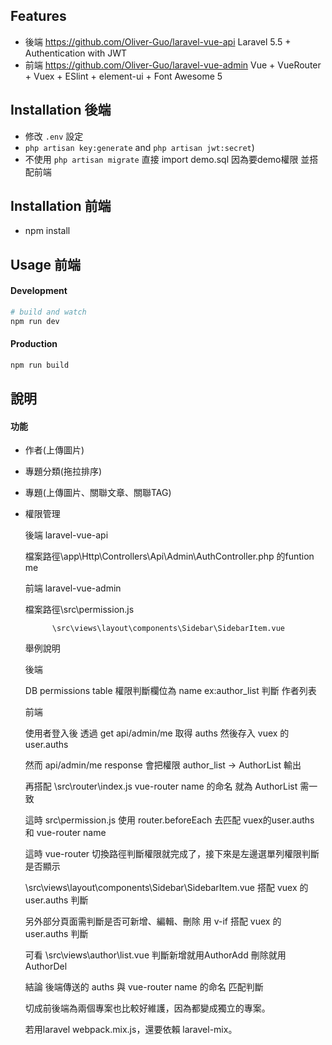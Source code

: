 ## Features

- 後端 https://github.com/Oliver-Guo/laravel-vue-api Laravel 5.5 + Authentication with JWT 
- 前端 https://github.com/Oliver-Guo/laravel-vue-admin Vue + VueRouter + Vuex + ESlint + element-ui + Font Awesome 5 

## Installation 後端
  	
- 修改 `.env` 設定
- `php artisan key:generate` and `php artisan jwt:secret`)
- 不使用 `php artisan migrate` 直接 import demo.sql 因為要demo權限 並搭配前端

## Installation 前端
  	
- npm install

## Usage 前端

#### Development

```bash
# build and watch
npm run dev
```

#### Production

```bash
npm run build
```

## 說明

#### 功能

- 作者(上傳圖片)
- 專題分類(拖拉排序)
- 專題(上傳圖片、關聯文章、關聯TAG)
- 權限管理

	後端 laravel-vue-api

	檔案路徑\app\Http\Controllers\Api\Admin\AuthController.php 的funtion me 

	前端 laravel-vue-admin

	檔案路徑\src\permission.js	 

   		    \src\views\layout\components\Sidebar\SidebarItem.vue

    舉例說明

    後端

    DB permissions table 權限判斷欄位為 name  ex:author_list 判斷 作者列表

    前端

    使用者登入後 透過 get api/admin/me 取得 auths 然後存入 vuex 的 user.auths

    然而 api/admin/me response 會把權限 author_list -> AuthorList 輸出

    再搭配 \src\router\index.js vue-router name 的命名 就為 AuthorList 需一致

    這時 src\permission.js	使用 router.beforeEach 去匹配 vuex的user.auths 和 vue-router name 

    這時 vue-router 切換路徑判斷權限就完成了，接下來是左邊選單列權限判斷是否顯示 

    \src\views\layout\components\Sidebar\SidebarItem.vue 搭配 vuex 的 user.auths 判斷

    另外部分頁面需判斷是否可新增、編輯、刪除 用 v-if 搭配 vuex 的 user.auths 判斷

    可看 \src\views\author\list.vue 判斷新增就用AuthorAdd 刪除就用 AuthorDel

    結論 後端傳送的 auths 與 vue-router name 的命名 匹配判斷

    切成前後端為兩個專案也比較好維護，因為都變成獨立的專案。
    
    若用laravel webpack.mix.js，還要依賴 laravel-mix。
